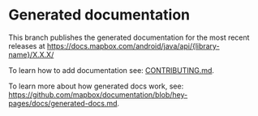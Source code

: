 # Generated documentation

This branch publishes the generated documentation for the most recent releases at https://docs.mapbox.com/android/java/api/{library-name}/X.X.X/

To learn how to add documentation see: [CONTRIBUTING.md](https://github.com/mapbox/mapbox-java/blob/master/CONTRIBUTING.md).

To learn more about how generated docs work, see: https://github.com/mapbox/documentation/blob/hey-pages/docs/generated-docs.md.

